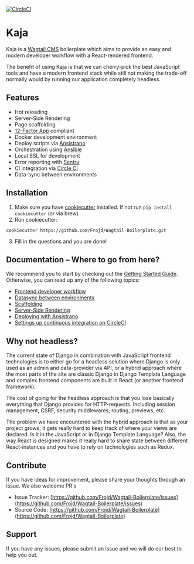 [![CircleCI](https://circleci.com/gh/Frojd/Wagtail-Boilerplate.svg?style=svg)](https://circleci.com/gh/Frojd/Wagtail-Boilerplate)

# Kaja

Kaja is a [Wagtail CMS](https://wagtail.io/) boilerplate which aims to provide an easy and modern developer workflow with a React-rendered frontend.

The benefit of using Kaja is that we can cherry-pick the best JavaScript tools and have a 
modern frontend stack while still not making the trade-off normally would by running our application completely headless.

## Features

- Hot reloading
- Server-Side Rendering
- Page scaffolding
- [12-Factor App](https://12factor.net/) compliant
- Docker development environment
- Deploy scripts via [Ansistrano](https://github.com/ansistrano)
- Orchestration using [Ansible](https://github.com/ansible/ansible)
- Local SSL for development
- Error reporting with [Sentry](https://sentry.io/)
- CI integration via [Circle CI](https://circleci.com/)
- Data-sync between environments

## Installation

1. Make sure you have [cookiecutter](https://github.com/audreyr/cookiecutter/blob/master/docs/index.rst) installed. If not run `pip install cookiecutter` (or via brew)
2. Run cookiecutter:
```
cookiecutter https://github.com/Frojd/Wagtail-Boilerplate.git
```

3. Fill in the questions and you are done!

## Documentation – Where to go from here?
We recommend you to start by checking out the [Getting Started Guide](/docs/getting-started.md). Otherwise, you can read up any of the following topics:
- [Frontend developer workflow](/docs/frontend.md)
- [Datasync between environments](/docs/data-sync.md)
- [Scaffolding](/docs/scaffolding.md)
- [Server-Side Rendering](/docs/server-side-rendering.md)
- [Deploying with Ansistrano](/docs/deployment.md)
- [Settings up continuous integration on CircleCI](/docs/ci.md)

## Why not headless?
The current state of Django in combination with JavaScript frontend technologies is 
to either go for a headless solution where Django is only used as an admin and data-provider
via API, or a hybrid approach where the most parts of the site are classic Django in Django Template Language and complex frontend
components are built in React (or another frontend framework).


The cost of going for the headless approach is that you lose basically everything
that Django provides for HTTP-requests. Including session management, CSRF, 
security middlewares, routing, previews, etc.

The problem we have encountered with the hybrid approach is that as your project grows,
it gets really hard to keep track of where your views are declared. 
Is it in the JavaScript or in Django Template Language? Also, the way React is designed makes it really 
hard to share state between different React-instances and you have to rely on technologies such as Redux.

## Contribute

If you have ideas for improvement, please share your thoughts through an issue. We also welcome PR's

- Issue Tracker: [https://github.com/Frojd/Wagtail-Boilerplate/issues](https://github.com/Frojd/Wagtail-Boilerplate/issues)
- Source Code: [https://github.com/Frojd/Wagtail-Boilerplate](https://github.com/Frojd/Wagtail-Boilerplate)

## Support

If you have any issues, please submit an issue and we will do our best to help you out.
